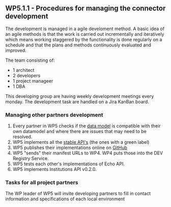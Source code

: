 ## WP5.1.1 - Procedures for managing the connector development

The development is managed in a agile develoment method. A basic idea of an agile methods is that the work is carried out incrementally and iteratively which means working staggered by the functionality is done regularly on a schedule and that the plans and methods continuously evaluated and improved.

The team consisting of:
* 1 architect 
* 2 developers 
* 1 project manageer 
* 1 DBA 

This developing group are having weekly development meetings every monday. The development task are handled on a Jira KanBan board. 

### Managing other partners development
1.  Every partner in WP5 checks if the [data model](https://github.com/erasmus-without-paper/ewp-wp3-data-model) is compatible with their own datamodel and where there are issues that may need to be resolved.
2. WP5 implements all the [stable API's](http://developers.erasmuswithoutpaper.eu/) (the ones with a green label) 
3. WP5 publishes their implementations online on [GitHub](https://github.com/erasmus-without-paper/ewp-reference-connector)
4. WP5 "sends" their manifest URLs to WP4. WP4 puts those into the DEV Registry Service.
5. WP5 tests each other's implementations of Echo API.
6. WP5 implements Institutions API v0.2.0.


### Tasks for all project partners
The WP leader of WP5 will invite developing partners to fill in contact information and specifications of each local environment
